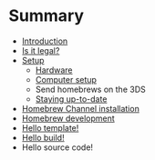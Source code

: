 # Summary

* [Introduction](README.md)
* [Is it legal?](is_it_legal.md)
* [Setup](setup.md)
   * [Hardware](hardware.md)
   * [Computer setup](computer_setup.md)
   * Send homebrews on the 3DS
   * [Staying up-to-date](staying_up-to-date.md)
* [Homebrew Channel installation](homebrew_channel_installation.md)
* [Homebrew development](homebrew_development.md)
* [Hello template!](hello_template.md)
* [Hello build!](hello_build.md)
* Hello source code!

